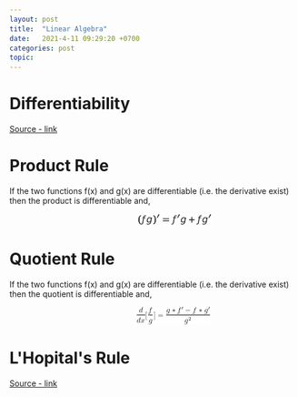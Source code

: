 ```yaml
---
layout: post
title:  "Linear Algebra"
date:   2021-4-11 09:29:20 +0700
categories: post
topic:
---
```


# Differentiability

[Source - link](http://www.math.uri.edu/~mcomerford/math141/Fall11/lesson13.pdf)

# Product Rule

If the two functions f(x) and g(x) are differentiable (i.e. the derivative exist) then the product is differentiable and,

&nbsp;&nbsp;&nbsp;&nbsp;&nbsp;&nbsp;&nbsp;&nbsp;&nbsp;&nbsp;&nbsp;&nbsp;&nbsp;&nbsp;&nbsp;&nbsp;&nbsp;&nbsp; 
&nbsp;&nbsp;&nbsp;&nbsp;&nbsp;&nbsp;&nbsp;&nbsp;&nbsp;&nbsp;&nbsp;&nbsp;&nbsp;&nbsp;&nbsp;&nbsp;&nbsp;&nbsp; 
&nbsp;&nbsp;&nbsp;&nbsp;&nbsp;&nbsp;&nbsp;&nbsp;&nbsp;&nbsp;&nbsp;&nbsp;&nbsp;&nbsp;&nbsp;&nbsp;&nbsp;&nbsp; 
![product_rule](../../assets/posts_images/linear_0.png)

# Quotient Rule

If the two functions f(x) and g(x) are differentiable (i.e. the derivative exist) then the quotient is differentiable and,

&nbsp;&nbsp;&nbsp;&nbsp;&nbsp;&nbsp;&nbsp;&nbsp;&nbsp;&nbsp;&nbsp;&nbsp;&nbsp;&nbsp;&nbsp;&nbsp;&nbsp;&nbsp; 
&nbsp;&nbsp;&nbsp;&nbsp;&nbsp;&nbsp;&nbsp;&nbsp;&nbsp;&nbsp;&nbsp;&nbsp;&nbsp;&nbsp;&nbsp;&nbsp;&nbsp;&nbsp; &nbsp;&nbsp;&nbsp;&nbsp;&nbsp;&nbsp;&nbsp;&nbsp;&nbsp;&nbsp;&nbsp;&nbsp;&nbsp;&nbsp;&nbsp;&nbsp;&nbsp;&nbsp; 
![quotient](../../assets/posts_images/linear_1.png)

# L'Hopital's Rule

[Source - link](https://www.mathsisfun.com/calculus/l-hopitals-rule.html)

